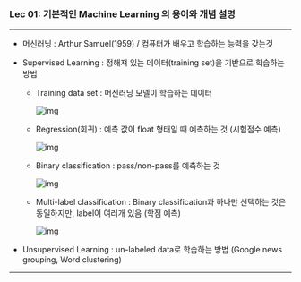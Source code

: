 ### Lec 01: 기본적인 Machine Learning 의 용어와 개념 설명

---

- 머신러닝 : Arthur Samuel(1959) / 컴퓨터가 배우고 학습하는 능력을 갖는것

- Supervised Learning : 정해져 있는 데이터(training set)을 기반으로 학습하는 방법

  - Training data set : 머신러닝 모델이 학습하는 데이터

    ![img](C:/Users/LGM/Documents/Workspace_AI/Cobbee-bot/resources/img/2019.05.28.(%ED%99%94)/img-1.png)

  - Regression(회귀) : 예측 값이 float 형태일 때 예측하는 것 (시험점수 예측)

    ![img](C:/Users/LGM/Documents/Workspace_AI/Cobbee-bot/resources/img/2019.05.28.(%ED%99%94)/img-2.png)

  - Binary classification : pass/non-pass를 예측하는 것

    ![img](C:/Users/LGM/Documents/Workspace_AI/Cobbee-bot/resources/img/2019.05.28.(%ED%99%94)/img-3.png)

  - Multi-label classification : Binary classification과 하나만 선택하는 것은 동일하지만, label이 여러개 있음 (학점 예측)

    ![img](C:/Users/LGM/Documents/Workspace_AI/Cobbee-bot/resources/img/2019.05.28.(%ED%99%94)/img-4.png)

    

- Unsupervised Learning : un-labeled data로 학습하는 방법 (Google news grouping, Word clustering)

------

